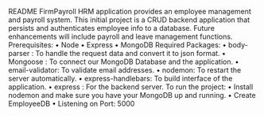README
FirmPayroll HRM application provides an employee management and payroll system.  This initial project is a CRUD backend application that persists and authenticates employee info to a database. Future enhancements will include payroll and leave management functions. 
Prerequisites:
•	Node 
•	Express 
•	MongoDB 
Required Packages:
•	body-parser : To handle the request data and convert it to json format.
•	Mongoose : To connect our MongoDB Database and the application. 
•	email-validator: To validate email addresses.
•	nodemon: To restart the server automatically.
•	express-handlebars: To build interface of the application. 
•	express : For the backend server. 
To run the project:
•	Install nodemon and make sure you have your MongoDB up and running.
•	Create EmployeeDB
•	Listening on Port: 5000
